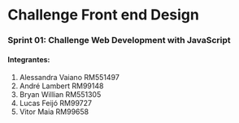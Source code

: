 # Challenge Front end Design

<h3>Sprint 01: Challenge Web Development with JavaScript </h3>


<h4>Integrantes:</h4>
<ol> 

<li>Alessandra Vaiano RM551497</li>  

<li>André Lambert RM99148</li>  

<li>Bryan Willian RM551305</li>

<li>Lucas Feijó RM99727</li>
  
<li>Vitor Maia RM99658</li>

</ol>
